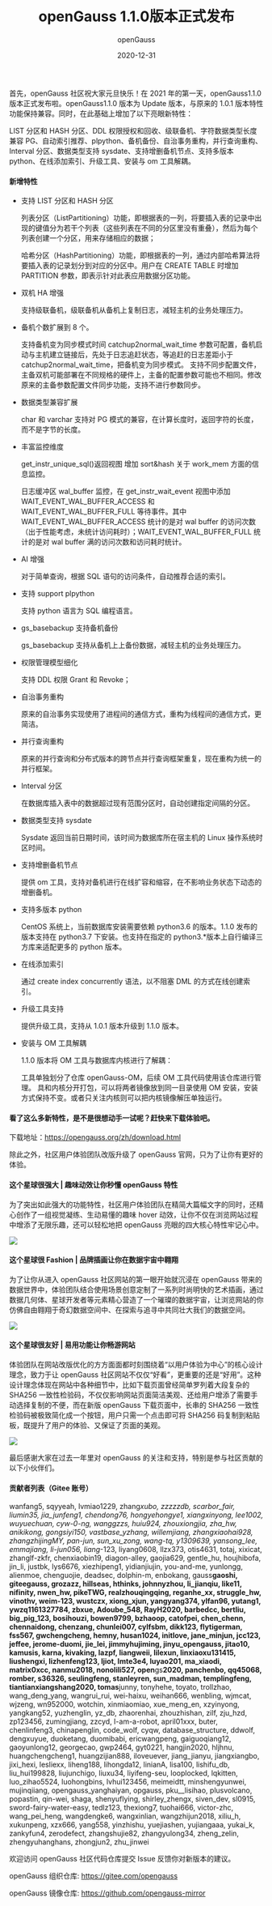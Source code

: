 ﻿---
title: 'openGauss 1.1.0版本正式发布'
date: '2020-12-31'
tags: ['theme']
banner: '/category/news/2020-12-31/banner.png'
category: 'news'
author: 'openGauss'
summary: 'openGauss 1.1.1版本正式发布'
---

首先，openGauss 社区祝大家元旦快乐！在 2021 年的第一天，openGauss1.1.0 版本正式发布啦。openGauss1.1.0 版本为 Update 版本，与原来的 1.0.1 版本特性功能保持兼容。同时，在此基础上增加了以下亮眼新特性：

LIST 分区和 HASH 分区、DDL 权限授权和回收、级联备机、字符数据类型长度兼容 PG、自动索引推荐、plpython、备机备份、自治事务重构，并行查询重构、Interval 分区、数据类型支持 sysdate、支持增删备机节点、支持多版本 python、在线添加索引、升级工具、安装与 om 工具解耦。

#### 新增特性

- 支持 LIST 分区和 HASH 分区

  列表分区（ListPartitioning）功能，即根据表的一列，将要插入表的记录中出现的键值分为若干个列表（这些列表在不同的分区里没有重叠），然后为每个列表创建一个分区，用来存储相应的数据；

  哈希分区（HashPartitioning）功能，即根据表的一列，通过内部哈希算法将要插入表的记录划分到对应的分区中。用户在 CREATE TABLE 时增加 PARTITION 参数，即表示针对此表应用数据分区功能。

- 双机 HA 增强

  支持级联备机，级联备机从备机上复制日志，减轻主机的业务处理压力。

- 备机个数扩展到 8 个。

  支持备机变为同步模式时间 catchup2normal_wait_time 参数可配置，备机启动与主机建立链接后，先处于日志追赶状态，等追赶的日志差距小于 catchup2normal_wait_time，把备机变为同步模式。
  支持不同步配置文件，主备双机可能部署在不同规格的硬件上，主备的配置参数可能也不相同。修改原来的主备参数配置文件同步功能，支持不进行参数同步。

- 数据类型兼容扩展

  char 和 varchar 支持对 PG 模式的兼容，在计算长度时，返回字符的长度，而不是字节的长度。

- 丰富监控维度

  get_instr_unique_sql()返回视图 增加 sort&hash 关于 work_mem 方面的信息监控。

  日志缓冲区 wal_buffer 监控，在 get_instr_wait_event 视图中添加 WAIT_EVENT_WAL_BUFFER_ACCESS 和 WAIT_EVENT_WAL_BUFFER_FULL 等待事件。其中 WAIT_EVENT_WAL_BUFFER_ACCESS 统计的是对 wal buffer 的访问次数（出于性能考虑，未统计访问耗时）；WAIT_EVENT_WAL_BUFFER_FULL 统计的是对 wal buffer 满的访问次数和访问耗时统计。

- AI 增强

  对于简单查询，根据 SQL 语句的访问条件，自动推荐合适的索引。

- 支持 support plpython

  支持 python 语言为 SQL 编程语言。

- gs_basebackup 支持备机备份

  gs_basebackup 支持从备机上上备份数据，减轻主机的业务处理压力。

- 权限管理模型细化

  支持 DDL 权限 Grant 和 Revoke；

- 自治事务重构

  原来的自治事务实现使用了进程间的通信方式，重构为线程间的通信方式，更简洁。

- 并行查询重构

  原来的并行查询和分布式版本的跨节点并行查询框架重复，现在重构为统一的并行框架。

- Interval 分区

  在数据库插入表中的数据超过现有范围分区时，自动创建指定间隔的分区。

- 数据类型支持 sysdate

  Sysdate 返回当前日期时间，该时间为数据库所在宿主机的 Linux 操作系统时区时间。

- 支持增删备机节点

  提供 om 工具，支持对备机进行在线扩容和缩容，在不影响业务状态下动态的增删备机。

- 支持多版本 python

  CentOS 系统上，当前数据库安装需要依赖 python3.6 的版本。1.1.0 发布的版本支持在 python3.7 下安装。也支持在指定的 python3.\*版本上自行编译三方库来适配更多的 python 版本。

- 在线添加索引

  通过 create index concurrently 语法，以不阻塞 DML 的方式在线创建索引。

- 升级工具支持

  提供升级工具，支持从 1.0.1 版本升级到 1.1.0 版本。

- 安装与 OM 工具解耦

  1.1.0 版本将 OM 工具与数据库内核进行了解耦：

  工具单独划分了仓库 openGauss-OM，后续 OM 工具代码使用该仓库进行管理。
  具和内核分开打包，可以将两者镜像放到同一目录使用 OM 安装，安装方式保持不变。或者只关注内核则可以把内核镜像解压单独运行。

#### 看了这么多新特性，是不是很想动手一试呢？赶快来下载体验吧。

下载地址：<https://opengauss.org/zh/download.html>

除此之外，社区用户体验团队改版升级了 openGauss 官网，只为了让你有更好的体验。

#### 这个星球很强大 | 趣味动效让你秒懂 openGauss 特性

为了突出如此强大的功能特性，社区用户体验团队在精简大篇幅文字的同时，还精心创作了一组视觉凝练、生动易懂的趣味 hover 动效，让你不仅在浏览网站过程中增添了无限乐趣，还可以轻松地把 openGauss 亮眼的四大核心特性牢记心中。

![](./feature.png)

#### 这个星球很 Fashion | 品牌插画让你在数据宇宙中翱翔

为了让你从进入 openGauss 社区网站的第一眼开始就沉浸在 openGauss 带来的数据世界中，体验团队结合使用场景创意定制了一系列时尚明快的艺术插画，通过数据几何体、星球开发者等元素精心营造了一个璀璨的数据宇宙，让浏览网站的你仿佛自由翱翔于奇幻数据空间中、在探索与追寻中共同壮大我们的数据空间。

![](./comm.png)

#### 这个星球很友好 | 易用功能让你畅游网站

体验团队在网站改版优化的方方面面都时刻围绕着“以用户体验为中心”的核心设计理念，致力于让 openGauss 社区网站不仅仅“好看”，更重要的还是“好用”。这种设计理念体现在网站中各种细节中，比如下载页面曾经简单罗列着大段复杂的 SHA256 一致性检验码，不仅仅影响网站页面简洁美观、还给用户增添了需要手动选择复制的不便，而在新版 openGauss 下载页面中，长串的 SHA256 一致性检验码被极致简化成一个按钮，用户只需一个点击即可将 SHA256 码复制到粘贴板，既提升了用户的体验、又保证了页面的美观。

![](./download.png)

最后感谢大家在过去一年里对 openGauss 的关注和支持，特别是参与社区贡献的以下小伙伴们。

#### 贡献者列表（Gitee 账号）

wanfang5, sqyyeah, lvmiao1229, zhang*xubo, zzzzzdb, scarbor_fair, liumin35, jia_junfeng1, chendong76, hongyehongye1, xiangxinyong, lee1002, wuyuechuan, cyw-0-ng, wanggzzs, huiu924, zhouxiongjia, zha_hw, anikikong, gongsiyi150, vastbase_yzhang, willemjiang, zhangxiaohai928, zhangzhijingMY, pan-jun, sun_xu_zong, wang-tq, y1309639, yansong_lee, emmajiang, li-jun056, liang*-123, liyang0608, llzx373, otis4631, totaj, xixicat, zhanglf-zkfr, chenxiaobin19, diagon-alley, gaojia629, gentle_hu, houjhibofa, jin_li, justbk, lys6676, xiezhipeng1, yidianjiujin, you-and-me, yunlongg, alienmoe, chenguojie, deadsec, dolphin-m, enbokang, gauss**gaoshi, giteegauss, grozazz, hillseas, hthinks, johnnyzhou, li_jianqiu, like11, nifinity, nwen_hw, pikeTWG, realzhouqingqing, reganhe_xx, struggle_hw, vinothv, weim-123, wustczx, xiong_xjun, yangyang374, ylfan96, yutang1, ywzq1161327784, zbxue, Adoube_548, RayH2020, barbedcc, bertliu, big_pig_123, bosihouzi, bowen9799, bzhaoop, catofpei, chen_chenn, chennaidong, chenzang, chunlei007, cylfsbm, dikk123, flytigerman, fss567, gwchengcheng, hemny, husan1024, initlove, jane_minjun, jcc123, jeffee, jerome-duomi, jie_lei, jimmyhujiming, jinyu_opengauss, jitao10, kamusis, karna, kivaking, lazpf, liangweii, lilexun, linxiaoxu131415, liushengxi, lizhenfeng123, ljiot, lmte3e4, luyao201, ma_xiaodi, matrix0xcc, nanmu2018, nonolili527, open**gs**2020, panchenbo, qq45068, romber, s36326, seulingfeng, stanleyren, sun_madman, templingfeng, tiantianxiangshang2020, tomas**junny, tonyhehe, toyato, trollzhao, wang_deng_yang, wangrui_rui, wei-haixu, weihan666, wenbling, wjmcat, wjzeng, wn952000, wotchin, xinmiaomiao, xue_meng_en, xzyinyong, yangkang52, yuzhenglin, yz_db, zhaorenhai, zhouzhishan, zilf, zju_hzd, zp123456, zumingjiang, zzcyd, I-am-a-robot, april01xxx, buter, chenlinfeng3, chinapenglin, code_wolf, cyqw, database_structure, ddwolf, dengxuyue, duoketang, duomibabi, ericwangpeng, gaiguoqiang12, gaoyunlong12, georgecao, gwp2464, gyt0221, hangjin2020, hljhnu, huangchengcheng1, huangzijian888, iloveuever, jiang_jianyu, jiangxiangbo, jixi_hexi, lesliexx, liheng188, lihongda12, linianA, lisa100, lishifu_db, liu_hui199828, liujunchigo, liuxu34, liyifeng-seu, looplocked, lqkitten, luo_zihao5524, luohongbins, lvhui123456, meimeidtt, minshengyunwei, mujinqiiang, opengauss_yanghaiyan, opgauss, pku\_\_lisihao, plusvolcano, popastin, qin-wei, shaga, shenyuflying, shirley_zhengx, siven_dev, sl0915, sword-fairy-water-easy, tedlz123, thexiong7, tuohai666, victor-zhc, wang_pei_heng, wangdengke6, wangxinlian, wangzhijun2018, xiliu_h, xukunpeng, xzx666, yang558, yinzhishu, yuejiashen, yujiangaaa, yukai_k, zankyfun4, zerodefect, zhangshujie82, zhangyulong34, zheng_zelin, zhengyuhanghans, zhongjun2, zhu_jinwei

欢迎访问 openGauss 社区代码仓库提交 Issue 反馈你对新版本的建议。

openGauss 组织仓库: <https://gitee.com/opengauss>

openGauss 镜像仓库: <https://github.com/opengauss-mirror>
